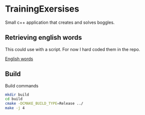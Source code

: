 # TrainingExersises

Small c++ application that creates and solves boggles.

## Retrieving english words

This could use with a script. For now I hard coded them in the repo.

[English words](https://github.com/dwyl/english-words.git)

## Build

Build commands

```bash
mkdir build
cd build
cmake -DCMAKE_BUILD_TYPE=Release ../
make -j 4
```
